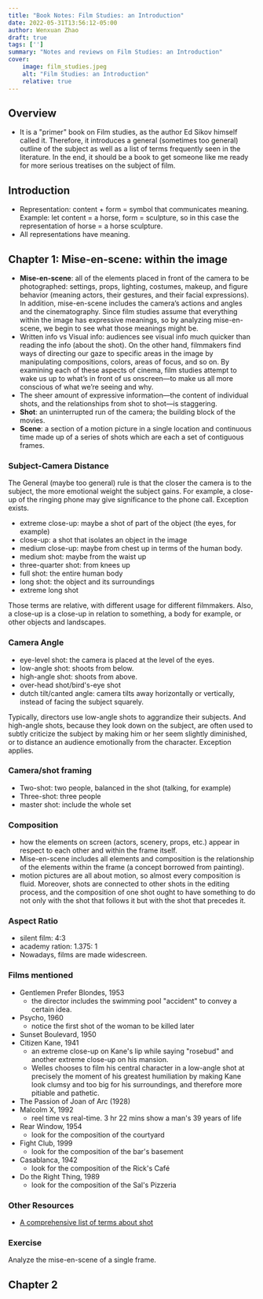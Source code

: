 ```yaml
---
title: "Book Notes: Film Studies: an Introduction"
date: 2022-05-31T13:56:12-05:00
author: Wenxuan Zhao
draft: true
tags: ['']
summary: "Notes and reviews on Film Studies: an Introduction"
cover:
    image: film_studies.jpeg
    alt: "Film Studies: an Introduction"
    relative: true
---
```


## Overview
- It is a "primer" book on Film studies, as the author Ed Sikov himself called it. Therefore, it introduces a general (sometimes too general) outline of the subject as well as a list of terms frequently seen in the literature. In the end, it should be a book to get someone like me ready for more serious treatises on the subject of film. 

## Introduction 

- Representation: content + form = symbol that communicates meaning. Example: let content = a horse, form = sculpture, so in this case the representation of horse = a horse sculpture. 
- All representations have meaning.  

## Chapter 1: Mise-en-scene: within the image

- **Mise-en-scene**: all of the elements placed in front of the camera to be photographed: settings, props, lighting, costumes, makeup, and figure behavior (meaning actors, their gestures, and their facial expressions). In addition, mise-en-scene includes the camera’s actions and angles and the cinematography. Since film studies assume that everything within the image has expressive meanings, so by analyzing mise-en-scene, we begin to see what those meanings might be.
- Written info vs Visual info: audiences see visual info much quicker than reading the info (about the shot). On the other hand, filmmakers find ways of directing our gaze to specific areas in the image by manipulating compositions, colors, areas of focus, and so on. By examining each of these aspects of cinema, film studies attempt to wake us up to what’s in front of us onscreen—to make us all more conscious of what we’re seeing and why. 
- The sheer amount of expressive information—the content of individual shots, and the relationships from shot to shot—is staggering.
- **Shot**: an uninterrupted run of the camera; the building block of the movies. 
- **Scene**: a section of a motion picture in a single location and continuous time made up of a series of shots which are each a set of contiguous frames. 

### Subject-Camera Distance

The General (maybe too general) rule is that the closer the camera is to the subject, the more emotional weight the subject gains. For example, a close-up of the ringing phone may give significance to the phone call. Exception exists.

- extreme close-up: maybe a shot of part of the object (the eyes, for example)
- close-up: a shot that isolates an object in the image
- medium close-up: maybe from chest up in terms of the human body.
- medium shot: maybe from the waist up
- three-quarter shot: from knees up
- full shot: the entire human body
- long shot: the object and its surroundings
- extreme long shot

Those terms are relative, with different usage for different filmmakers. Also, a close-up is a close-up in relation to something, a body for example, or other objects and landscapes. 

### Camera Angle

- eye-level shot: the camera is placed at the level of the eyes.
- low-angle shot: shoots from below.
- high-angle shot: shoots from above. 
- over-head shot/bird's-eye shot
- dutch tilt/canted angle: camera tilts away horizontally or vertically, instead of facing the subject squarely. 

Typically, directors use low-angle shots to aggrandize their subjects. And high-angle shots, because they look down on the subject, are often used to subtly criticize the subject by making him or her seem slightly diminished, or to distance an audience emotionally from the character. Exception applies. 

### Camera/shot framing

- Two-shot: two people, balanced in the shot (talking, for example)
- Three-shot: three people
- master shot: include the whole set

### Composition

- how the elements on screen (actors, scenery, props, etc.) appear in respect to each other and within the frame itself.
- Mise-en-scene includes all elements and composition is the relationship of the elements within the frame (a concept borrowed from painting). 
- motion pictures are all about motion, so almost every composition is fluid. Moreover, shots are connected to other shots in the editing process, and the composition of one shot ought to have something to do not only with the shot that follows it but with the shot that precedes it.

### Aspect Ratio

- silent film: 4:3
- academy ration: 1.375: 1
- Nowadays, films are made widescreen. 

### Films mentioned

- Gentlemen Prefer Blondes, 1953
  - the director includes the swimming pool "accident" to convey a certain idea.
- Psycho, 1960
  - notice the first shot of the woman to be killed later
- Sunset Boulevard, 1950
- Citizen Kane, 1941
  - an extreme close-up on Kane's lip while saying "rosebud" and another extreme close-up on his mansion.
  - Welles chooses to film his central character in a low-angle shot at precisely the moment of his greatest humiliation by making Kane look clumsy and too big for his surroundings, and therefore more pitiable and pathetic.
- The Passion of Joan of Arc (1928)
- Malcolm X, 1992
  - reel time vs real-time. 3 hr 22 mins show a man's 39 years of life
- Rear Window, 1954
  - look for the composition of the courtyard
- Fight Club, 1999
  - look for the composition of the bar's basement
- Casablanca, 1942
  - look for the composition of the Rick's Café
- Do the Right Thing, 1989
  - look for the composition of the Sal's Pizzeria

### Other Resources

- [A comprehensive list of terms about shot](https://www.studiobinder.com/blog/ultimate-guide-to-camera-shots)

### Exercise

Analyze the mise-en-scene of a single frame. 



## Chapter 2
